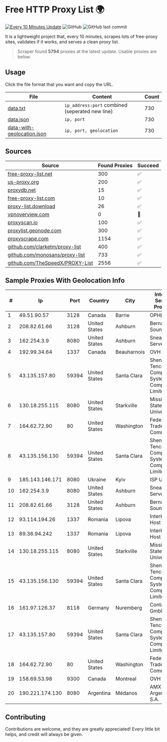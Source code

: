 
# Free HTTP Proxy List 🌍

[![Every 10 Minutes Update](https://github.com/mertguvencli/http-proxy-list/actions/workflows/main.yml/badge.svg?branch=main)](https://github.com/mertguvencli/http-proxy-list/actions/workflows/main.yml)
![GitHub](https://img.shields.io/github/license/mertguvencli/http-proxy-list)
![GitHub last commit](https://img.shields.io/github/last-commit/mertguvencli/http-proxy-list)

It is a lightweight project that, every 10 minutes, scrapes lots of free-proxy sites, validates if it works, and serves a clean proxy list.


> Scraper found **5794** proxies at the latest update. Usable proxies are below.

## Usage

Click the file format that you want and copy the URL.


|File|Content|Count|
|----|-------|-----|
|[data.txt](https://raw.githubusercontent.com/mertguvencli/http-proxy-list/main/proxy-list/data.txt)|`ip_address:port` combined (seperated new line)|730|
|[data.json](https://raw.githubusercontent.com/mertguvencli/http-proxy-list/main/proxy-list/data.json)|`ip, port`|730|
|[data-with-geolocation.json](https://raw.githubusercontent.com/mertguvencli/http-proxy-list/main/proxy-list/data-with-geolocation.json)|`ip, port, geolocation`|730|

## Sources

|Source|Found Proxies|Succeed|
|------|-------------|-------|
|[free-proxy-list.net](https://free-proxy-list.net)|300|✅|
|[us-proxy.org](https://www.us-proxy.org)|200|✅|
|[proxydb.net](http://proxydb.net)|15|✅|
|[free-proxy-list.com](https://free-proxy-list.com/?page=&port=&type%5B%5D=http&type%5B%5D=https&up_time=0&search=Search)|10|✅|
|[proxy-list.download](https://www.proxy-list.download/HTTP)|26|✅|
|[vpnoverview.com](https://vpnoverview.com/privacy/anonymous-browsing/free-proxy-servers)|0|🚫|
|[proxyscan.io](https://www.proxyscan.io)|100|✅|
|[proxylist.geonode.com](https://proxylist.geonode.com/api/proxy-list?limit=300&page=1&sort_by=lastChecked&sort_type=desc&protocols=http,https)|300|✅|
|[proxyscrape.com](https://api.proxyscrape.com/v2/?request=displayproxies&protocol=http&timeout=10000&country=all&ssl=all&anonymity=all)|1154|✅|
|[github.com/clarketm/proxy-list](https://raw.githubusercontent.com/clarketm/proxy-list/master/proxy-list-raw.txt)|400|✅|
|[github.com/monosans/proxy-list](https://raw.githubusercontent.com/monosans/proxy-list/main/proxies/http.txt)|733|✅|
|[github.com/TheSpeedX/PROXY-List](https://raw.githubusercontent.com/TheSpeedX/PROXY-List/master/http.txt)|2556|✅|


## Sample Proxies With Geolocation Info

|#|Ip|Port|Country|City|Internet Service Provider|
|-|--|----|-------|----|-------------------------|
|1|49.51.90.57|3128|Canada|Barrie|OPHL|
|2|208.82.61.66|3128|United States|Ashburn|Bernardi Sounds|
|3|162.254.3.9|8080|United States|Ashburn|Sneaker Server|
|4|192.99.34.64|1337|Canada|Beauharnois|OVH SAS|
|5|43.135.157.80|59394|United States|Santa Clara|Shenzhen Tencent Computer Systems Company Limited|
|6|130.18.255.115|8080|United States|Starkville|Mississippi State University|
|7|164.62.72.90|80|United States|Washington|Federal Trade Commission|
|8|43.135.156.130|59394|United States|Santa Clara|Shenzhen Tencent Computer Systems Company Limited|
|9|185.143.146.171|8080|Ukraine|Kyiv|ISP UTELS|
|10|162.254.3.9|8080|United States|Ashburn|Sneaker Server|
|11|208.82.61.66|3128|United States|Ashburn|Bernardi Sounds|
|12|93.114.194.26|1337|Romania|Lipova|Interkvm Host SRL|
|13|89.36.94.242|1337|Romania|Lipova|Interkvm Host SRL|
|14|130.18.255.115|8080|United States|Starkville|Mississippi State University|
|15|43.135.156.130|59394|United States|Santa Clara|Shenzhen Tencent Computer Systems Company Limited|
|16|161.97.126.37|8118|Germany|Nuremberg|Contabo GmbH|
|17|43.135.157.80|59394|United States|Santa Clara|Shenzhen Tencent Computer Systems Company Limited|
|18|164.62.72.90|80|United States|Washington|Federal Trade Commission|
|19|158.69.53.98|9300|Canada|Montreal|OVH SAS|
|20|190.221.174.130|8080|Argentina|Médanos|AMX Argentina S.A.|



## Contributing

Contributions are welcome, and they are greatly appreciated! Every
little bit helps, and credit will always be given.

